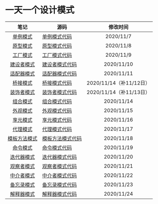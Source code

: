 # 一天一个设计模式




|             笔记             | 源码                                                  | 修改时间  |
| :--------------------------: | ----------------------------------------------------- | :-------: |
| [单例模式](笔记/单例模式.md) | [单例模式代码](src/main/java/cn/itrover/designpattern/singleton) | 2020/11/7 |
| [原型模式](笔记/原型模式.md) | [原型模式代码](src/main/java/cn/itrover/designpattern/prototype) | 2020/11/8 |
| [工厂模式](笔记/工厂模式.md) | [工厂模式代码](src/main/java/cn/itrover/designpattern/factory) |   2020/11/9 |
| [建设者模式](笔记/建设者模式.md) | [建设者模式代码](src/main/java/cn/itrover/designpattern/builder) |2020/11/10  |
| [适配器模式](笔记/适配器模式.md) | [适配器模式代码](src/main/java/cn/itrover/designpattern/adpter) |2020/11/11  |
| [桥接模式](笔记/桥接模式.md) | [桥接模式代码](src/main/java/cn/itrover/designpattern/bridge) |2020/11/14（补11/12日）  |
| [装饰者模式](笔记/装饰者模式.md) | [装饰者模式代码](src/main/java/cn/itrover/designpattern/decorate) |2020/11/14（补11/13日）  |
| [组合模式](笔记/组合模式.md) | [组合模式代码](src/main/java/cn/itrover/designpattern/composite) |2020/11/14  |
| [外观模式](笔记/外观模式.md) | [外观模式代码](src/main/java/cn/itrover/designpattern/facade) |2020/11/15 |
| [享元模式](笔记/享元模式.md) | [享元模式代码](src/main/java/cn/itrover/designpattern/flyweight) |2020/11/16 |
| [代理模式](笔记/代理模式.md) | [代理模式代码](src/main/java/cn/itrover/designpattern/proxy) |2020/11/17 |
| [模板方法模式](笔记/模板方法模式.md) | [模板方法模式代码](src/main/java/cn/itrover/designpattern/template) |2020/11/18 |
| [命令模式](笔记/命令模式.md) | [命令模式代码](src/main/java/cn/itrover/designpattern/command) |2020/11/19 |
| [迭代器模式](笔记/迭代器模式.md) | [迭代器模式代码](src/main/java/cn/itrover/designpattern/iterator) |2020/11/20 |
| [观察者模式](笔记/观察者模式.md) | [观察者模式代码](src/main/java/cn/itrover/designpattern/observer) |2020/11/21 |
| [中介者模式](笔记/中介者模式.md) | [中介者模式代码](src/main/java/cn/itrover/designpattern/mediator) |2020/11/22 |
| [备忘录模式](笔记/备忘录模式.md) | [备忘录模式代码](src/main/java/cn/itrover/designpattern/memento) |2020/11/23 |
| [解释器模式](笔记/解释器模式.md) | [解释器模式代码](src/main/java/cn/itrover/designpattern/interpreter) |2020/11/24 |
